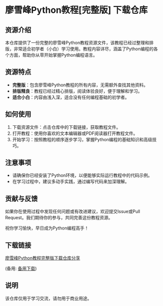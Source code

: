 # 廖雪峰Python教程[完整版] 下载仓库

## 资源介绍

本仓库提供了一份完整的廖雪峰Python教程资源文件，该教程已经过整理和排版，非常适合初学者（小白）学习使用。教程内容详尽，涵盖了Python编程的各个方面，帮助你从零开始掌握Python编程语言。

## 资源特点

- **完整版**：包含廖雪峰Python教程的所有内容，无需额外查找其他资料。
- **排版精良**：教程已经过精心排版，阅读体验良好，便于理解和学习。
- **适合小白**：内容由浅入深，适合没有任何编程基础的初学者。

## 如何使用

1. 下载资源文件：点击仓库中的下载链接，获取教程文件。
2. 打开教程：使用你喜欢的文本编辑器或PDF阅读器打开教程文件。
3. 开始学习：按照教程的顺序逐步学习，掌握Python编程的基础知识和高级技巧。

## 注意事项

- 请确保你已经安装了Python环境，以便能够实际运行教程中的代码示例。
- 在学习过程中，建议多动手实践，通过编写代码来加深理解。

## 贡献与反馈

如果你在使用过程中发现任何问题或有改进建议，欢迎提交Issue或Pull Request。我们期待你的参与，共同完善这份教程资源。

祝你学习愉快，早日成为Python编程高手！

## 下载链接
[廖雪峰Python教程完整版下载仓库分享](https://pan.quark.cn/s/a3f176343bce) 

(备用: [备用下载](https://pan.baidu.com/s/1Vp1TSD-I2mXz6t1q5OcQrA?pwd=1234))

## 说明

该仓库仅用于学习交流，请勿用于商业用途。

